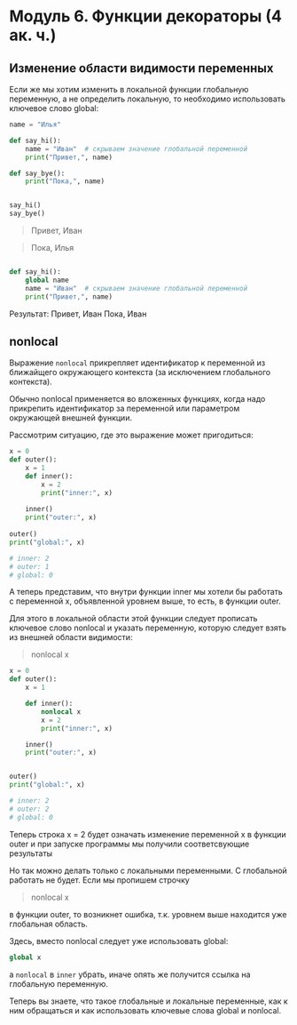 # Модуль 6. Функции декораторы  (4 ак. ч.)


## Изменение области видимости переменных

Если же мы хотим изменить в локальной функции глобальную переменную, а не определить локальную, то необходимо использовать ключевое слово global:

```python
name = "Илья"

def say_hi():
    name = "Иван"  # скрываем значение глобальной переменной
    print("Привет,", name)

def say_bye():
    print("Пока,", name)


say_hi()
say_bye()
```

>Привет, Иван

>Пока, Илья

```python

def say_hi():
    global name
    name = "Иван"  # скрываем значение глобальной переменной
    print("Привет,", name)

```

Результат:
Привет, Иван
Пока, Иван


## nonlocal


Выражение `nonlocal` прикрепляет идентификатор к переменной из ближайщего окружающего контекста (за исключением глобального контекста). 

Обычно nonlocal применяется во вложенных функциях, когда надо прикрепить идентификатор за переменной или параметром окружающей внешней функции. 

Рассмотрим ситуацию, где это выражение может пригодиться:

```python
x = 0
def outer():
    x = 1
    def inner():
        x = 2
        print("inner:", x)
 
    inner()
    print("outer:", x)
 
outer()
print("global:", x)   

# inner: 2
# outer: 1
# global: 0
```

А теперь представим, что внутри функции inner мы хотели бы работать с переменной x, объявленной уровнем выше, то есть, в функции outer. 

Для этого в локальной области этой функции следует прописать ключевое слово nonlocal и указать переменную, которую следует взять из внешней области видимости:

>nonlocal x

```python
x = 0
def outer():
    x = 1

    def inner():
        nonlocal x
        x = 2
        print("inner:", x)

    inner()
    print("outer:", x)


outer()
print("global:", x)

# inner: 2
# outer: 2
# global: 0
```

Теперь строка x = 2 будет означать изменение переменной x в функции outer и при запуске программы мы получили соответсвующие результаты


Но так можно делать только с локальными переменными. 
С глобальной работать не будет. Если мы пропишем строчку

> nonlocal x

в функции outer, то возникнет ошибка, т.к. уровнем выше находится уже глобальная область. 

Здесь, вместо nonlocal следует уже использовать global:
```python
global x
```
а `nonlocal` в `inner` убрать, иначе опять же получится ссылка на глобальную переменную.

Теперь вы знаете, что такое глобальные и локальные переменные, как к ним обращаться и как использовать ключевые слова global и nonlocal. 